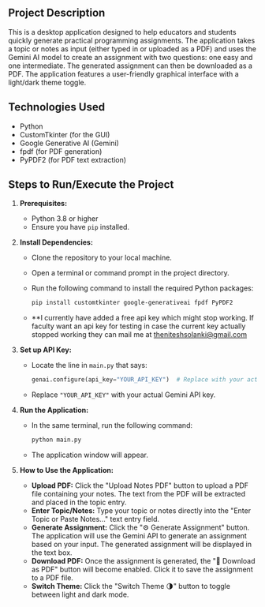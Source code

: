 ## Project Description

This is a desktop application designed to help educators and students quickly generate practical programming assignments. The application takes a topic or notes as input (either typed in or uploaded as a PDF) and uses the Gemini AI model to create an assignment with two questions: one easy and one intermediate. The generated assignment can then be downloaded as a PDF. The application features a user-friendly graphical interface with a light/dark theme toggle.

## Technologies Used

* Python
* CustomTkinter (for the GUI)
* Google Generative AI (Gemini)
* fpdf (for PDF generation)
* PyPDF2 (for PDF text extraction)

## Steps to Run/Execute the Project

1.  **Prerequisites:**

    * Python 3.8 or higher
    * Ensure you have `pip` installed.

2.  **Install Dependencies:**

    * Clone the repository to your local machine.
    * Open a terminal or command prompt in the project directory.
    * Run the following command to install the required Python packages:

        ```bash
        pip install customtkinter google-generativeai fpdf PyPDF2
        ```
    * **I currently have added a free api key which might stop working. If faculty want an api key for testing in case the current key actually stopped working they can mail me at theniteshsolanki@gmail.com

3.  **Set up API Key:**

    * Locate the line in `main.py` that says:

        ```python
        genai.configure(api_key="YOUR_API_KEY")  # Replace with your actual API key
        ```
    * Replace `"YOUR_API_KEY"` with your actual Gemini API key.

4.  **Run the Application:**

    * In the same terminal, run the following command:

        ```bash
        python main.py
        ```
    * The application window will appear.

5.  **How to Use the Application:**

    * **Upload PDF:** Click the "Upload Notes PDF" button to upload a PDF file containing your notes. The text from the PDF will be extracted and placed in the topic entry.
    * **Enter Topic/Notes:** Type your topic or notes directly into the "Enter Topic or Paste Notes..." text entry field.
    * **Generate Assignment:** Click the "⚙️ Generate Assignment" button. The application will use the Gemini API to generate an assignment based on your input. The generated assignment will be displayed in the text box.
    * **Download PDF:** Once the assignment is generated, the "💾 Download as PDF" button will become enabled. Click it to save the assignment to a PDF file.
    * **Switch Theme:** Click the "Switch Theme 🌗" button to toggle between light and dark mode.
